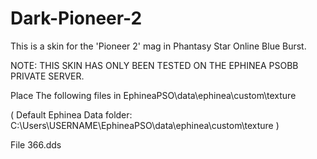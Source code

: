 # Dark-Pioneer-2
This is a skin for the 'Pioneer 2' mag in Phantasy Star Online Blue Burst.

NOTE: THIS SKIN HAS ONLY BEEN TESTED ON THE EPHINEA PSOBB PRIVATE SERVER.

Place The following files in EphineaPSO\data\ephinea\custom\texture

( Default Ephinea Data folder: C:\Users\USERNAME\EphineaPSO\data\ephinea\custom\texture )

File 366.dds
